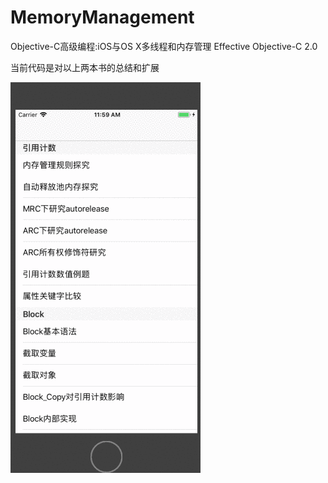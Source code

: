 # MemoryManagement
Objective-C高级编程:iOS与OS X多线程和内存管理
Effective Objective-C 2.0

当前代码是对以上两本书的总结和扩展

![image](https://github.com/yscMichael/MemoryManagement/blob/master/img.gif)
